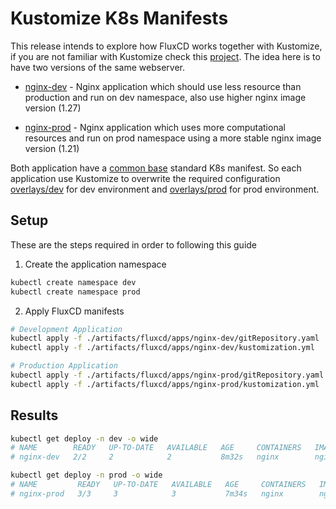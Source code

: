# Kustomize K8s Manifests

This release intends to explore how FluxCD works together with Kustomize, if you are not familiar with Kustomize check this [project](https://github.com/tmissao/k8s-kustomization-studies). The idea here is to have two versions of the same webserver.

- [nginx-dev](./artifacts/fluxcd/apps/nginx-dev/) - Nginx application which should use less resource than production and run on dev namespace, also use higher nginx image version (1.27)

- [nginx-prod](./artifacts/fluxcd/apps/nginx-prod/) - Nginx application which uses more computational resources and run on prod namespace using a more stable nginx image version (1.21)

Both application have a [common base](./artifacts/kustomize/base/) standard K8s manifest. So each application use Kustomize to overwrite the required configuration [overlays/dev](./artifacts/kustomize/overlays/dev/) for dev environment and [overlays/prod](./artifacts/kustomize/overlays/prod/) for prod environment. 

## Setup

These are the steps required in order to following this guide

1. Create the application namespace
```bash
kubectl create namespace dev
kubectl create namespace prod
```

2. Apply FluxCD manifests
```bash
# Development Application
kubectl apply -f ./artifacts/fluxcd/apps/nginx-dev/gitRepository.yaml 
kubectl apply -f ./artifacts/fluxcd/apps/nginx-dev/kustomization.yml

# Production Application
kubectl apply -f ./artifacts/fluxcd/apps/nginx-prod/gitRepository.yaml 
kubectl apply -f ./artifacts/fluxcd/apps/nginx-prod/kustomization.yml
```

## Results

```bash
kubectl get deploy -n dev -o wide
# NAME        READY   UP-TO-DATE   AVAILABLE   AGE     CONTAINERS   IMAGES       SELECTOR
# nginx-dev   2/2     2            2           8m32s   nginx        nginx:1.27   app=nginx,env=dev

kubectl get deploy -n prod -o wide
# NAME         READY   UP-TO-DATE   AVAILABLE   AGE     CONTAINERS   IMAGES       SELECTOR
# nginx-prod   3/3     3            3           7m34s   nginx        nginx:1.21   app=nginx,env=prod
```